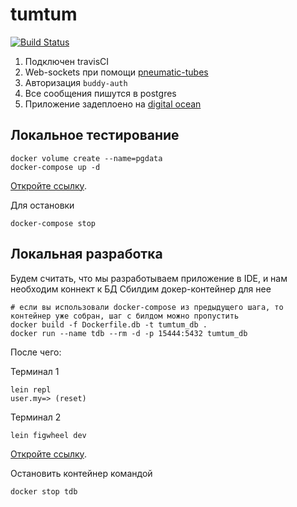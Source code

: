 # tumtum
[![Build Status](https://api.travis-ci.com/NonaryR/tumtum.svg?branch=master)](https://travis-ci.com/NonaryR/tumtum)

1) Подключен travisCI
2) Web-sockets при помощи [pneumatic-tubes](https://github.com/drapanjanas/pneumatic-tubes)
3) Авторизация `buddy-auth`
4) Все сообщения пишутся в postgres
5) Приложение задеплоено на [digital ocean](http://207.154.234.84:8081/)

## Локальное тестирование
```
docker volume create --name=pgdata
docker-compose up -d
```
[Откройте ссылку](http://localhost:8081).

Для остановки
```
docker-compose stop
```

## Локальная разработка
Будем считать, что мы разработываем приложение в IDE, и нам необходим коннект к БД
Сбилдим докер-контейнер для нее
```
# если вы использовали docker-compose из предыдущего шага, то контейнер уже собран, шаг с билдом можно пропустить
docker build -f Dockerfile.db -t tumtum_db .
docker run --name tdb --rm -d -p 15444:5432 tumtum_db
```

После чего:

Терминал 1

```
lein repl
user.my=> (reset)
```
Терминал 2
```
lein figwheel dev
```
[Откройте ссылку](http://localhost:8080).


Остановить контейнер командой
```
docker stop tdb
```
